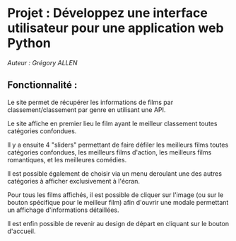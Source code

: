 # Projet : Développez une interface utilisateur pour une application web Python

*Auteur : Grégory ALLEN*

## Fonctionnalité : 

Le site permet de récupérer les informations de films par classement/classement par genre en utilisant une API.

Le site affiche en premier lieu le film ayant le meilleur classement toutes catégories confondues.

Il y a ensuite 4 "sliders" permettant de faire défiler les meilleurs films toutes catégories confondues, les meilleurs films d'action, les meilleurs films romantiques, et les meilleures comédies.

Il est possible également de choisir via un menu deroulant une des autres catégories à afficher exclusivement à l'écran.

Pour tous les films affichés, il est possible de cliquer sur l'image (ou sur le bouton spécifique pour le meilleur film) afin d'ouvrir une modale permettant un affichage d'informations détaillées.

Il est enfin possible de revenir au design de départ en cliquant sur le bouton d'accueil.
